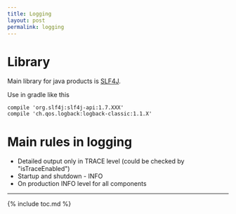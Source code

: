 ```yaml
---
title: Logging
layout: post
permalink: logging
---
```


# Library
Main library for java products is [SLF4J](https://www.slf4j.org).

Use in gradle like this
```
compile 'org.slf4j:slf4j-api:1.7.XXX'
compile 'ch.qos.logback:logback-classic:1.1.X'
```

# Main rules in logging
* Detailed output only in TRACE level (could be checked by "isTraceEnabled")
* Startup and shutdown - INFO
* On production INFO level for all components

---
{% include toc.md %}
